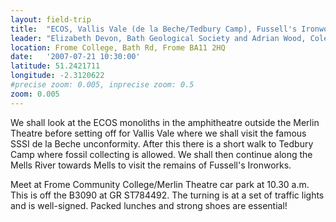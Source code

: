 ```yaml
---
layout: field-trip
title:  "ECOS, Vallis Vale (de la Beche/Tedbury Camp), Fussell's Ironworks"
leader: "Elizabeth Devon, Bath Geological Society and Adrian Wood, Colerne History Group"
location: Frome College, Bath Rd, Frome BA11 2HQ
date:   '2007-07-21 10:30:00'
latitude: 51.2421711
longitude: -2.3120622
#precise zoom: 0.005, inprecise zoom: 0.5
zoom: 0.005
---
```

We shall look at the ECOS monoliths in the amphitheatre outside the Merlin Theatre before setting off for Vallis Vale where we shall visit the famous SSSI de la Beche unconformity. After this there is a short walk to Tedbury Camp where fossil collecting is allowed. We shall then continue along the Mells River towards Mells to visit the remains of Fussell's Ironworks.

Meet at Frome Community College/Merlin Theatre car park at 10.30 a.m. This is off the B3090 at GR ST784492. The turning is at a set of traffic lights and is well-signed. Packed lunches and strong shoes are essential!